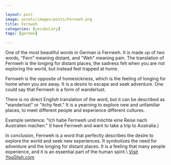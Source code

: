 ```yaml
---

layout: post
image: assets/images/posts/Fernweh.png
title: Fernweh
categories: [vocabulary]
tags: [german]

---
```


One of the most beautiful words in German is Fernweh. It is made up of two words, "Fern" meaning distant, and "Weh" meaning pain. The translation of Fernweh is the longing for distant places, the sadness felt when you are not exploring the world, but instead feel trapped at home. 

Fernweh is the opposite of homesickness, which is the feeling of longing for home when you are away. It is a desire to escape and seek adventure. One could say that Fernweh is a form of wanderlust. 

There is no direct English translation of the word, but it can be described as "wanderlust" or "itchy feet." It is a yearning to explore new and unfamiliar places, to meet different people and experience different cultures. 

Example sentence: "Ich habe Fernweh und möchte eine Reise nach Australien machen." (I have Fernweh and want to take a trip to Australia.)

In conclusion, Fernweh is a word that perfectly describes the desire to explore the world and seek new experiences. It symbolizes the need for adventure and the longing for distant places. It is a feeling that many people experience, and it is an essential part of the human spirit.\ <a id="yg-widget-0" class="youglish-widget" data-query="Fernweh" data-lang="german" data-components="8412" data-auto-start="0" data-bkg-color="theme_light" data-title="How%20to%20pronounce%20Fernweh%20in%20German"  rel="nofollow" href="https://youglish.com">Visit YouGlish.com</a><script async src="https://youglish.com/public/emb/widget.js" charset="utf-8"></script>
